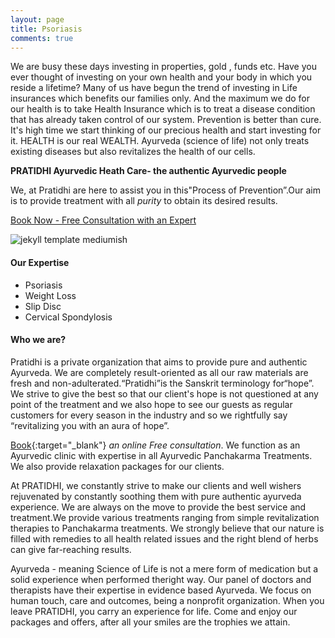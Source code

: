 ```yaml
---
layout: page
title: Psoriasis
comments: true
---
```


We are busy these days investing in properties, gold , funds etc. Have you ever thought of investing on your own health and your body in which you reside a lifetime? Many of us have begun the trend of investing in Life insurances which benefits our families only. And the maximum we do for our health is to take Health Insurance which is to treat a disease condition that has already taken control of our system. Prevention is better than cure. It's high time we start thinking of our precious health and start investing for it. HEALTH is our real WEALTH. Ayurveda (science of life) not only treats existing diseases but also revitalizes the health of our cells.

**PRATIDHI Ayurvedic Heath Care- the authentic Ayurvedic people**

We, at Pratidhi are here to assist you in this"Process of Prevention”.Our aim is to provide treatment with all *purity* to obtain its desired results.

<a href="https://pratidhiayurvedichealthcare.com/contact" target="_blank">Book Now - Free Consultation with an Expert</a>

![jekyll template mediumish]({{site.baseurl}}/assets/images/theme1.jpg)


#### Our Expertise

- Psoriasis
- Weight Loss
- Slip Disc
- Cervical Spondylosis

    
#### Who we are?
Pratidhi is a private organization that aims to provide pure and authentic Ayurveda. We are completely result-oriented as all our raw materials are fresh and non-adulterated.“Pratidhi”is the Sanskrit terminology for“hope”. We strive to give the best so that our client's hope is not questioned at any point of the treatment and we also hope to see our guests as regular
customers for every season in the industry and so we rightfully say “revitalizing you with an aura of hope”.


[Book](https://pratidhiayurvedichealthcare.com/contact){:target="_blank"} *an online Free consultation*. 
We function as an Ayurvedic clinic with expertise in all Ayurvedic Panchakarma Treatments.
We also provide relaxation packages for our clients.
    
At PRATIDHI, we constantly strive to make our clients and well wishers rejuvenated by constantly soothing them with
pure authentic ayurveda experience. We are always on the move to provide the best service and treatment.We provide various treatments ranging from simple revitalization therapies to Panchakarma treatments. We strongly believe that our nature is filled with remedies to all health related issues and the right blend of herbs can give far-reaching results.

Ayurveda - meaning Science of Life is not a mere form of medication but a solid experience when performed theright way. Our panel of doctors and therapists have their expertise in evidence based Ayurveda.
We focus on human touch, care and outcomes, being a nonprofit organization. When you leave PRATIDHI, you carry an experience for life.
Come and enjoy our packages and offers, after all your smiles are the trophies we attain.

